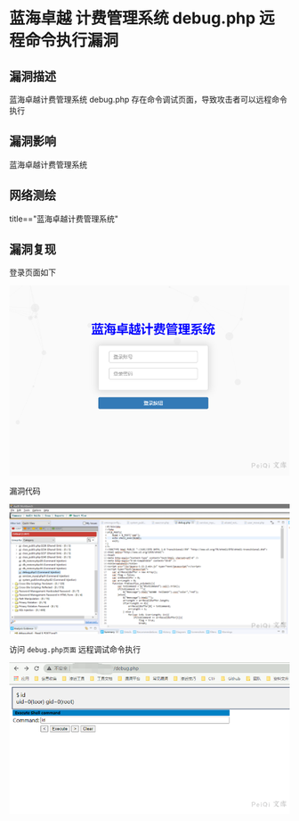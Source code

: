 # 蓝海卓越 计费管理系统 debug.php 远程命令执行漏洞

## 漏洞描述

蓝海卓越计费管理系统 debug.php 存在命令调试页面，导致攻击者可以远程命令执行

## 漏洞影响

<a-checkbox checked>蓝海卓越计费管理系统</a-checkbox></br>

## 网络测绘

<a-checkbox checked>title=="蓝海卓越计费管理系统"</a-checkbox></br>

## 漏洞复现

登录页面如下



![img](../../../.vuepress/public/img/watermark,image_c2h1aXlpbi9zdWkucG5nP3gtb3NzLXByb2Nlc3M9aW1hZ2UvcmVzaXplLFBfMTQvYnJpZ2h0LC0zOS9jb250cmFzdCwtNjQ,g_se,t_17,x_1,y_10-20220313134741864.png)



漏洞代码

![img](../../../.vuepress/public/img/watermark,image_c2h1aXlpbi9zdWkucG5nP3gtb3NzLXByb2Nlc3M9aW1hZ2UvcmVzaXplLFBfMTQvYnJpZ2h0LC0zOS9jb250cmFzdCwtNjQ,g_se,t_17,x_1,y_10-20220313134741956.png)



访问 `debug.php页面` 远程调试命令执行

![img](../../../.vuepress/public/img/watermark,image_c2h1aXlpbi9zdWkucG5nP3gtb3NzLXByb2Nlc3M9aW1hZ2UvcmVzaXplLFBfMTQvYnJpZ2h0LC0zOS9jb250cmFzdCwtNjQ,g_se,t_17,x_1,y_10-20220313134741795.png)